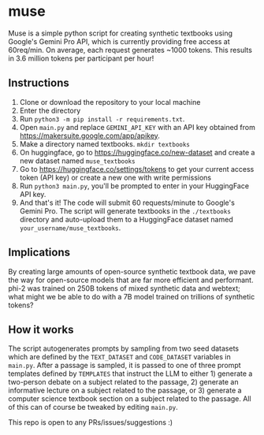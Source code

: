 # muse
Muse is a simple python script for creating synthetic textbooks using Google's Gemini Pro API, which is currently providing free access at 60req/min. On average, each request generates ~1000 tokens. This results in 3.6 million tokens per participant per hour!

## Instructions
1. Clone or download the repository to your local machine
2. Enter the directory
3. Run `python3 -m pip install -r requirements.txt`.
4. Open `main.py` and replace `GEMINI_API_KEY` with an API key obtained from https://makersuite.google.com/app/apikey.
5. Make a directory named textbooks. `mkdir textbooks`
6. On huggingface, go to https://huggingface.co/new-dataset and create a new dataset named `muse_textbooks`
7. Go to https://huggingface.co/settings/tokens to get your current access token (API key) or create a new one with write permissions
8. Run `python3 main.py`, you'll be prompted to enter in your HuggingFace API key. 
9. And that's it! The code will submit 60 requests/minute to Google's Gemini Pro. The script will generate textbooks in the `./textbooks` directory and auto-upload them to a HuggingFace dataset named `your_username/muse_textbooks`.

## Implications
By creating large amounts of open-source synthetic textbook data, we pave the way for open-source models that are far more efficient and performant. phi-2 was trained on 250B tokens of mixed synthetic data and webtext; what might we be able to do with a 7B model trained on trillions of synthetic tokens?

## How it works
The script autogenerates prompts by sampling from two seed datasets which are defined by the `TEXT_DATASET` and `CODE_DATASET` variables in `main.py`. After a passage is sampled, it is passed to one of three prompt templates defined by `TEMPLATES` that instruct the LLM to either 1) generate a two-person debate on a subject related to the passage, 2) generate an informative lecture on a subject related to the passage, or 3) generate a computer science textbook section on a subject related to the passage. All of this can of course be tweaked by editing `main.py`.

This repo is open to any PRs/issues/suggestions :)
